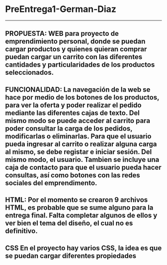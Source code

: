 # PreEntrega1-German-Diaz
-------------------------------------
PROPUESTA:
WEB para proyecto de emprendimiento personal, donde se puedan cargar productos y quienes quieran comprar puedan cargar un carrito con las diferentes cantidades y particularidades de los productos seleccionados.
-------------------------------------
FUNCIONALIDAD:
La navegación de la web se hace por medio de los botones de los productos, para ver la oferta y poder realizar el pedido mediante las diferentes cajas de texto. Del mismo modo se puede acceder al carrito para poder consultar la carga de los pedidos, modificarlas o eliminarlas.
Para que el usuario pueda ingresar al carrito o realizar alguna carga al mismo, se debe registar e iniciar sesión. Del mismo modo, el usuario. Tambien se incluye una caja de contacto para que el usuario pueda hacer consultas, así como botones con las redes sociales del emprendimento.
-------------------------------------
HTML:
Por el momento se crearon 9 archivos HTML, es probable que se sume alguno para la entrega final. 
Falta completar algunos de ellos y ver bien el tema del diseño, el cual no es definitivo.
-------------------------------------
CSS
En el proyecto hay varios CSS, la idea es que se puedan cargar diferentes propiedades 
---------------------------------------
